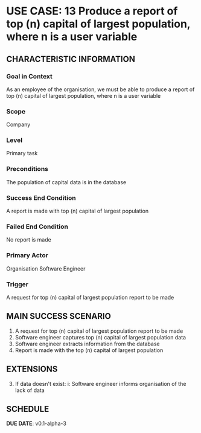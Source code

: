 # USE CASE: 13 Produce a report of top (n) capital of largest population, where n is a user variable

## CHARACTERISTIC INFORMATION

### Goal in Context

As an employee of the organisation, we must be able to produce a report of top (n) capital of largest population, where n is a user variable

### Scope

Company

### Level

Primary task

### Preconditions

The population of capital data is in the database

### Success End Condition

A report is made with top (n) capital of largest population

### Failed End Condition

No report is made

### Primary Actor

Organisation Software Engineer

### Trigger

A request for top (n) capital of largest population report to be made

## MAIN SUCCESS SCENARIO

1. A request for top (n) capital of largest population report to be made
2. Software engineer captures top (n) capital of largest population data
3. Software engineer extracts information from the database
3. Report is made with the top (n) capital of largest population

## EXTENSIONS
	
3. If data doesn't exist:
        i: Software engineer informs organisation of the lack of data


## SCHEDULE

**DUE DATE**: v0.1-alpha-3
